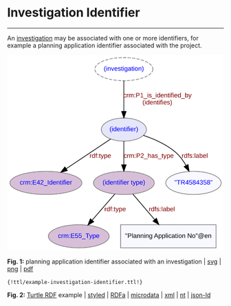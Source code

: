 # Investigation Identifier
***

An [investigation](ld4he-investigation.md) may be associated with one or more identifiers, for example a planning application identifier associated with the project.
 
![investigation-identifier](img/ld4he-investigation-identifier.svg)

**Fig. 1:** planning application identifier associated with an investigation | [svg](img/ld4he-investigation-identifier.svg) | [png](img/ld4he-investigation-identifier.png) | [pdf](img/ld4he-investigation-identifier.pdf)

```turtle
{!ttl/example-investigation-identifier.ttl!}
```
**Fig. 2:** [Turtle RDF](https://www.w3.org/TR/turtle/) example 
| [styled](https://cdn.rawgit.com/niklasl/ldtr/v0.2.2/demo/?url=https://cbinding.github.io/LD4HE/ttl/example-investigation-identifier.ttl)
| [RDFa](http://rdf-translator.appspot.com/convert/n3/rdfa/html/https://cbinding.github.io/LD4HE/ttl/example-investigation-identifier.ttl)
| [microdata](http://rdf-translator.appspot.com/convert/n3/microdata/html/https://cbinding.github.io/LD4HE/ttl/example-investigation-identifier.ttl)
| [xml](http://rdf-translator.appspot.com/convert/n3/xml/html/https://cbinding.github.io/LD4HE/ttl/example-investigation-identifier.ttl) 
| [nt](http://rdf-translator.appspot.com/convert/n3/nt/html/https://cbinding.github.io/LD4HE/ttl/example-investigation-identifier.ttl)
| [json-ld](http://rdf-translator.appspot.com/convert/n3/json-ld/html/https://cbinding.github.io/LD4HE/ttl/example-investigation-identifier.ttl)
